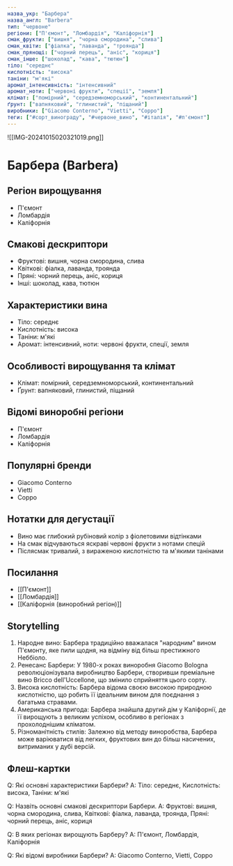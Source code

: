 ```yaml
---
назва_укр: "Барбера"
назва_англ: "Barbera"
тип: "червоне"
регіони: ["П'ємонт", "Ломбардія", "Каліфорнія"]
смак_фрукти: ["вишня", "чорна смородина", "слива"]
смак_квіти: ["фіалка", "лаванда", "троянда"]
смак_прянощі: ["чорний перець", "аніс", "кориця"]
смак_інше: ["шоколад", "кава", "тютюн"]
тіло: "середнє"
кислотність: "висока"
таніни: "м'які"
аромат_інтенсивність: "інтенсивний"
аромат_ноти: ["червоні фрукти", "спеції", "земля"]
клімат: ["помірний", "середземноморський", "континентальний"]
ґрунт: ["вапняковий", "глинистий", "піщаний"]
виробники: ["Giacomo Conterno", "Vietti", "Coppo"]
теги: ["#сорт_винограду", "#червоне_вино", "#італія", "#п'ємонт"]
---
```

![[IMG-20241015020321019.png]]
# Барбера (Barbera)

## Регіон вирощування
- П'ємонт
- Ломбардія
- Каліфорнія

## Смакові дескриптори
- Фруктові: вишня, чорна смородина, слива
- Квіткові: фіалка, лаванда, троянда
- Пряні: чорний перець, аніс, кориця
- Інші: шоколад, кава, тютюн

## Характеристики вина
- Тіло: середнє
- Кислотність: висока
- Таніни: м'які
- Аромат: інтенсивний, ноти: червоні фрукти, спеції, земля

## Особливості вирощування та клімат
- Клімат: помірний, середземноморський, континентальний
- Ґрунт: вапняковий, глинистий, піщаний

## Відомі виноробні регіони
- П'ємонт
- Ломбардія
- Каліфорнія

## Популярні бренди
- Giacomo Conterno
- Vietti
- Coppo

## Нотатки для дегустації
- Вино має глибокий рубіновий колір з фіолетовими відтінками
- На смак відчуваються яскраві червоні фрукти з нотами спецій
- Післясмак тривалий, з вираженою кислотністю та м'якими танінами

## Посилання
- [[П'ємонт]]
- [[Ломбардія]]
- [[Каліфорнія (виноробний регіон)]]

## Storytelling
1. Народне вино: Барбера традиційно вважалася "народним" вином П'ємонту, яке пили щодня, на відміну від більш престижного Неббіоло.
2. Ренесанс Барбери: У 1980-х роках виноробня Giacomo Bologna революціонізувала виробництво Барбери, створивши преміальне вино Bricco dell'Uccellone, що змінило сприйняття цього сорту.
3. Висока кислотність: Барбера відома своєю високою природною кислотністю, що робить її ідеальним вином для поєднання з багатьма стравами.
4. Американська пригода: Барбера знайшла другий дім у Каліфорнії, де її вирощують з великим успіхом, особливо в регіонах з прохолоднішим кліматом.
5. Різноманітність стилів: Залежно від методу виноробства, Барбера може варіюватися від легких, фруктових вин до більш насичених, витриманих у дубі версій.

## Флеш-картки
Q: Які основні характеристики Барбери?
A: Тіло: середнє, Кислотність: висока, Таніни: м'які

Q: Назвіть основні смакові дескриптори Барбери.
A: Фруктові: вишня, чорна смородина, слива, Квіткові: фіалка, лаванда, троянда, Пряні: чорний перець, аніс, кориця

Q: В яких регіонах вирощують Барберу?
A: П'ємонт, Ломбардія, Каліфорнія

Q: Які відомі виробники Барбери?
A: Giacomo Conterno, Vietti, Coppo
